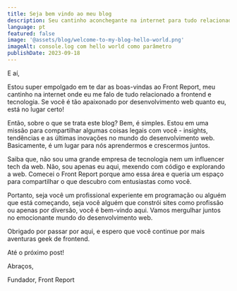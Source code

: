 ```yaml
---
title: Seja bem vindo ao meu blog
description: Seu cantinho aconchegante na internet para tudo relacionado a frontend e tecnologia!
language: pt
featured: false
image: '@assets/blog/welcome-to-my-blog-hello-world.png'
imageAlt: console.log com hello world como parâmetro
publishDate: 2023-09-18
---
```


E aí,

Estou super empolgado em te dar as boas-vindas ao Front Report, meu cantinho na internet onde eu me falo de tudo relacionado a frontend e tecnologia. Se você é tão apaixonado por desenvolvimento web quanto eu, está no lugar certo!

Então, sobre o que se trata este blog? Bem, é simples. Estou em uma missão para compartilhar algumas coisas legais com você - insights, tendências e as últimas inovações no mundo do desenvolvimento web. Basicamente, é um lugar para nós aprendermos e crescermos juntos.

Saiba que, não sou uma grande empresa de tecnologia nem um influencer tech da web. Não, sou apenas eu aqui, mexendo com código e explorando a web. Comecei o Front Report porque amo essa área e queria um espaço para compartilhar o que descubro com entusiastas como você.

Portanto, seja você um profissional experiente em programação ou alguém que está começando, seja você alguém que constrói sites como profissão ou apenas por diversão, você é bem-vindo aqui. Vamos mergulhar juntos no emocionante mundo do desenvolvimento web.

Obrigado por passar por aqui, e espero que você continue por mais aventuras geek de frontend.

Até o próximo post!

Abraços,

Fundador, Front Report
